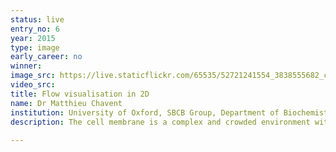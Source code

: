```yaml
---
status: live
entry_no: 6
year: 2015
type: image 
early_career: no 
winner: 
image_src: https://live.staticflickr.com/65535/52721241554_3838555682_c_d.jpg
video_src: 
title: Flow visualisation in 2D
name: Dr Matthieu Chavent
institution: University of Oxford, SBCB Group, Department of Biochemistry
description: The cell membrane is a complex and crowded environment with different types of molecules such as lipids and proteins which are in a  dynamic equilibrium. To try to better understand this dynamic behaviour, it is possible to develop theoretical models mimicking this  membrane. Animating such models can be very challenging. Thus we used calculations launched on ARCHER computer to see how the  constituents of this membrane interact together. Inspired by approaches in physics to depict wind or ocean currents we developed  a new way to display collective movements of lipids molecules constituting the <a href="http://sbcb.bioch.ox.ac.uk/flows/">membrane model</a>.  This  visualization allows displaying flow-like movements of lipids like vortices. Blue&colon; low velocity flow, red&colon; high velocity flow. Image  made with Paraview and rendered with Blender. 
  
---
```

